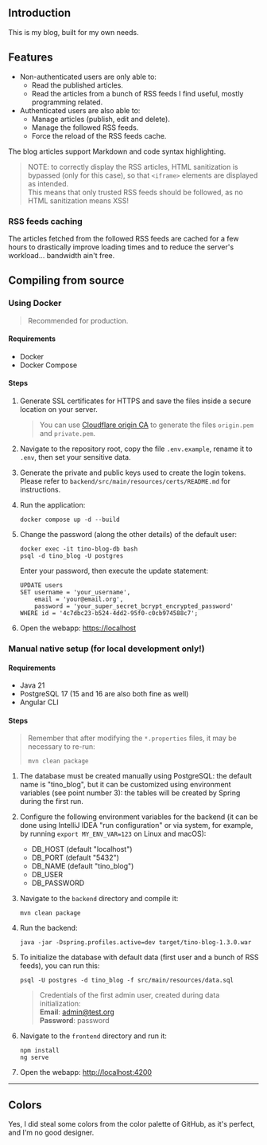 ## Introduction

This is my blog, built for my own needs.

## Features

- Non-authenticated users are only able to:
  - Read the published articles.
  - Read the articles from a bunch of RSS feeds I find useful, mostly programming related.
- Authenticated users are also able to:
  - Manage articles (publish, edit and delete).
  - Manage the followed RSS feeds.
  - Force the reload of the RSS feeds cache.

The blog articles support Markdown and code syntax highlighting.

> NOTE: to correctly display the RSS articles, HTML sanitization is bypassed (only for this case), so that `<iframe>`
> elements are displayed as intended.  
> This means that only trusted RSS feeds should be followed, as no HTML sanitization means XSS!

### RSS feeds caching

The articles fetched from the followed RSS feeds are cached for a few hours to drastically improve loading times and to
reduce the server's workload... bandwidth ain't free.

## Compiling from source

### Using Docker

> Recommended for production.

#### Requirements

- Docker
- Docker Compose

#### Steps

1. Generate SSL certificates for HTTPS and save the files inside a secure location on your server.

   > You can use [Cloudflare origin CA](https://developers.cloudflare.com/ssl/origin-configuration/origin-ca/)
   > to generate the files `origin.pem` and `private.pem`.

2. Navigate to the repository root, copy the file `.env.example`, rename it to `.env`, then set your sensitive data.
3. Generate the private and public keys used to create the login tokens. Please refer
   to `backend/src/main/resources/certs/README.md` for instructions.
4. Run the application:

   ```shell
   docker compose up -d --build
   ```

5. Change the password (along the other details) of the default user:

   ```shell
   docker exec -it tino-blog-db bash
   psql -d tino_blog -U postgres
   ```

   Enter your password, then execute the update statement:

   ```postgresql
   UPDATE users
   SET username = 'your_username',
       email = 'your@email.org',
       password = 'your_super_secret_bcrypt_encrypted_password'
   WHERE id = '4c7dbc23-b524-4dd2-95f0-c0cb974588c7';
   ```

6. Open the webapp: <https://localhost>

### Manual native setup (for local development only!)

#### Requirements

- Java 21
- PostgreSQL 17 (15 and 16 are also both fine as well)
- Angular CLI

#### Steps

> Remember that after modifying the `*.properties` files, it may be necessary to re-run:
>
> ```shell
> mvn clean package
> ```

1. The database must be created manually using PostgreSQL: the default name is "tino_blog", but it can be customized
   using environment variables (see point number 3): the tables will be created by Spring during the first run.

2. Configure the following environment variables for the backend (it can be done using IntelliJ IDEA "run configuration"
   or via system, for example, by running `export MY_ENV_VAR=123` on Linux and macOS):

    - DB_HOST (default "localhost")
    - DB_PORT (default "5432")
    - DB_NAME (default "tino_blog")
    - DB_USER
    - DB_PASSWORD

3. Navigate to the `backend` directory and compile it:

   ```shell
   mvn clean package
   ```

4. Run the backend:

   ```shell
   java -jar -Dspring.profiles.active=dev target/tino-blog-1.3.0.war
   ```

5. To initialize the database with default data (first user and a bunch of RSS feeds), you can run this:

   ```postgres
   psql -U postgres -d tino_blog -f src/main/resources/data.sql
   ```

   > Credentials of the first admin user, created during data initialization:  
   > **Email**: <admin@test.org>  
   > **Password**: password

6. Navigate to the `frontend` directory and run it:

   ```shell
   npm install
   ng serve
   ```

7. Open the webapp: <http://localhost:4200>

---

## Colors

Yes, I did steal some colors from the color palette of GitHub, as it's perfect, and I'm no good designer.
